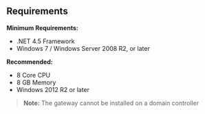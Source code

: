 ## Requirements

**Minimum Requirements:**

-	.NET 4.5 Framework
-	Windows 7 / Windows Server 2008 R2, or later

**Recommended:**

-	8 Core CPU
-	8 GB Memory
-	Windows 2012 R2 or later

> **Note:** The gateway cannot be installed on a domain controller